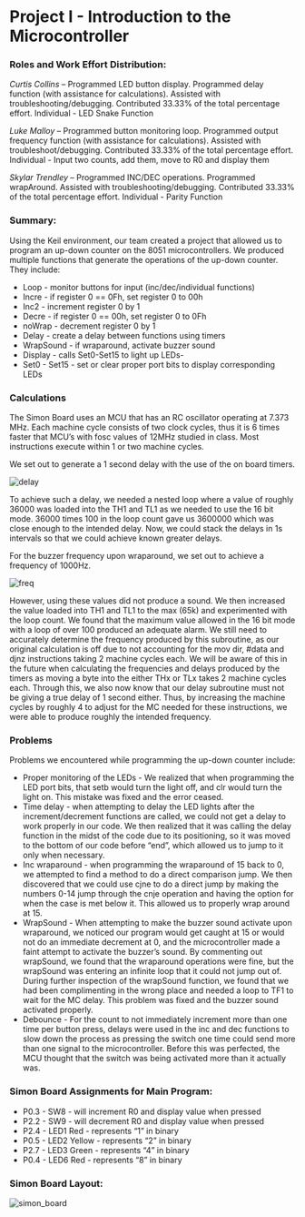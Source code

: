 # Project I - Introduction to the Microcontroller

### Roles and Work Effort Distribution:
*Curtis Collins* – Programmed LED button display. Programmed delay function (with assistance for calculations). Assisted with troubleshooting/debugging. Contributed 33.33% of the total percentage effort.
Individual - LED Snake Function

*Luke Malloy* – Programmed button monitoring loop. Programmed output frequency function (with assistance for calculations). Assisted with troubleshoot/debugging. Contributed 33.33% of the total percentage effort.
Individual - Input two counts, add them, move to R0 and display them

*Skylar Trendley* – Programmed INC/DEC operations. Programmed wrapAround. Assisted with troubleshooting/debugging. Contributed 33.33% of the total percentage effort.
Individual - Parity Function

### Summary: 
Using the Keil environment, our team created a project that allowed us to program an up-down counter on the 8051 microcontrollers. We produced multiple functions that generate the operations of the up-down counter. They include:
- Loop - monitor buttons for input (inc/dec/individual functions)
- Incre - if register 0 == 0Fh, set register 0 to 00h
- Inc2 - increment register 0 by 1
- Decre - if register 0 == 00h, set register 0 to 0Fh 
- noWrap - decrement register 0 by 1
- Delay - create a delay between functions using timers
- WrapSound - if wraparound, activate buzzer sound 
- Display - calls Set0-Set15 to light up LEDs-
- Set0 - Set15 - set or clear proper port bits to display corresponding LEDs


### Calculations

The Simon Board uses an MCU that has an RC oscillator operating at 7.373 MHz. Each machine cycle consists of two clock cycles, thus it is 6 times faster that MCU’s with fosc values of 12MHz studied in class. Most instructions execute within 1 or two machine cycles. 

We set out to generate a 1 second delay with the use of the on board timers. 

![delay](https://user-images.githubusercontent.com/26886594/69513279-e7ba6c80-0f0c-11ea-9938-ffa6b282df1f.PNG)


To achieve such a delay, we needed a nested loop where a value of roughly 36000 was loaded into the TH1 and TL1 as we needed to use the 16 bit mode. 36000  times 100 in the loop count gave us 3600000 which was close enough to the intended delay. Now, we could stack the delays in 1s intervals so that we could achieve known greater delays.

For the buzzer frequency upon wraparound, we set out to achieve a frequency of 1000Hz. 

![freq](https://user-images.githubusercontent.com/26886594/69513293-f2750180-0f0c-11ea-8b96-86f04d95853c.PNG)

However, using these values did not produce a sound. We then increased the value loaded into TH1 and TL1 to the max (65k) and experimented with the loop count. We found that the maximum value allowed in the 16 bit mode with a loop of over 100 produced an adequate alarm. We still need to accurately determine the frequency produced by this subroutine, as our original calculation is off due to not accounting for the mov dir, #data  and djnz instructions taking 2 machine cycles each. We will be aware of this in the future when calculating the frequencies and delays produced by the timers as moving a byte into the either THx or TLx takes 2 machine cycles each. Through this, we also now know that our delay subroutine must not be giving a true delay of 1 second either. Thus, by increasing the machine cycles by roughly 4 to adjust for the MC needed for these instructions, we were able to produce roughly the intended frequency.


### Problems
Problems we encountered while programming the up-down counter include:
- Proper monitoring of the LEDs - We realized that when programming the LED port bits, that setb would turn the light off, and clr would turn the light on. This mistake was fixed and the error ceased.
- Time delay - when attempting to delay the LED lights after the increment/decrement functions are called, we could not get a delay to work properly in our code. We then realized that it was calling the delay function in the midst of the code due to its positioning, so it was moved to the bottom of our code before “end”, which allowed us to jump to it only when necessary.
- Inc wraparound - when programming the wraparound of 15 back to 0, we attempted to find a method to do a direct comparison jump. We then discovered that we could use cjne to do a direct jump by making the numbers 0-14 jump through the cnje operation and having the option for when the case is met below it. This allowed us to properly wrap around at 15. 
- WrapSound - When attempting to make the buzzer sound activate upon wraparound, we noticed our program would get caught at 15 or would not do an immediate decrement at 0, and the microcontroller made a faint attempt to activate the buzzer’s sound. By commenting out wrapSound, we found that the wraparound operations were fine, but the wrapSound was entering an infinite loop that it could not jump out of. During further inspection of the wrapSound function, we found that we had been complimenting in the wrong place and needed a loop to TF1 to wait for the MC delay. This problem was fixed and the buzzer sound activated properly.
- Debounce - For the count to not immediately increment more than one time per button press, delays were used in the inc and dec functions to slow down the process as pressing the switch one time could send more than one signal to the microcontroller. Before this was perfected, the MCU thought that the switch was being activated more than it actually was.


### Simon Board Assignments for Main Program:
- P0.3 - SW8 - will increment R0 and display value when pressed
- P2.2 - SW9 - will decrement R0 and display value when pressed
- P2.4 - LED1 Red - represents “1” in binary 
- P0.5 - LED2 Yellow - represents “2” in binary
- P2.7 - LED3 Green - represents “4” in binary
- P0.4 - LED6 Red - represents “8” in binary

### Simon Board Layout:

![simon_board](https://user-images.githubusercontent.com/26886594/69513311-015bb400-0f0d-11ea-8006-104ec32ebc9d.PNG)

